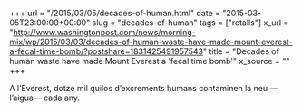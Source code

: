+++
url = "/2015/03/05/decades-of-human.html"
date = "2015-03-05T23:00:00+00:00"
slug = "decades-of-human"
tags = ["retalls"]
x_url = "http://www.washingtonpost.com/news/morning-mix/wp/2015/03/03/decades-of-human-waste-have-made-mount-everest-a-fecal-time-bomb/?postshare=1831425491957543"
title = "Decades of human waste have made Mount Everest a 'fecal time bomb'"
x_source = ""
+++


A l’Everest, dotze mil quilos d’excrements humans contaminen la neu —l’aigua— cada any.

